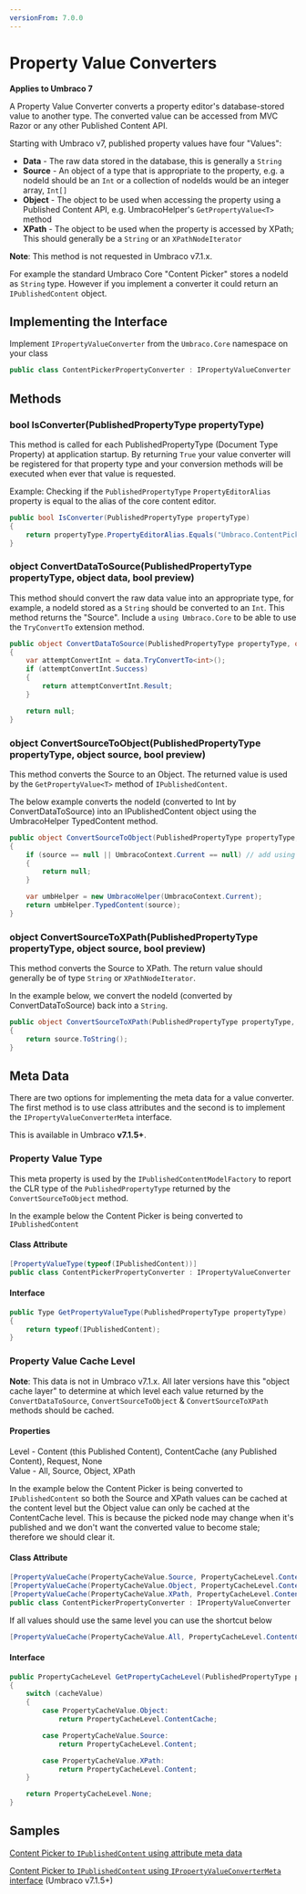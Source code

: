 ```yaml
---
versionFrom: 7.0.0
---
```


# Property Value Converters

**Applies to Umbraco 7**

A Property Value Converter converts a property editor's database-stored value to another type. The converted value can be accessed from MVC Razor or any other Published Content API. 

Starting with Umbraco v7, published property values have four "Values":

- **Data** - The raw data stored in the database, this is generally a `String`
- **Source** - An object of a type that is appropriate to the property, e.g. a nodeId should be an `Int` or a collection of nodeIds would be an integer array, `Int[]`
- **Object** - The object to be used when accessing the property using a Published Content API, e.g. UmbracoHelper's `GetPropertyValue<T>` method
- **XPath** - The object to be used when the property is accessed by XPath; This should generally be a `String` or an `XPathNodeIterator`

**Note**: This method is not requested in Umbraco v7.1.x.

For example the standard Umbraco Core "Content Picker" stores a nodeId as `String` type. However if you implement a converter it could return an `IPublishedContent` object.

## Implementing the Interface

Implement `IPropertyValueConverter` from the `Umbraco.Core` namespace on your class

```csharp
public class ContentPickerPropertyConverter : IPropertyValueConverter
```

## Methods

### bool IsConverter(PublishedPropertyType propertyType)

This method is called for each PublishedPropertyType (Document Type Property) at application startup. By returning `True` your value converter will be registered for that property type and your conversion methods will be executed when ever that value is requested. 

Example: Checking if the `PublishedPropertyType` `PropertyEditorAlias` property is equal to the alias of the core content editor.

```csharp
public bool IsConverter(PublishedPropertyType propertyType)
{
    return propertyType.PropertyEditorAlias.Equals("Umbraco.ContentPickerAlias");
}
```

### object ConvertDataToSource(PublishedPropertyType propertyType, object data, bool preview)

This method should convert the raw data value into an appropriate type, for example, a nodeId stored as a `String` should be converted to an `Int`. This method returns the "Source".  Include a `using Umbraco.Core` to be able to use the `TryConvertTo` extension method.

```csharp
public object ConvertDataToSource(PublishedPropertyType propertyType, object data, bool preview)
{
    var attemptConvertInt = data.TryConvertTo<int>();
    if (attemptConvertInt.Success)
    {
        return attemptConvertInt.Result;
    }

    return null;
}
```

### object ConvertSourceToObject(PublishedPropertyType propertyType, object source, bool preview)

This method converts the Source to an Object. The returned value is used by the `GetPropertyValue<T>` method of `IPublishedContent`. 

The below example converts the nodeId (converted to Int by ConvertDataToSource) into an IPublishedContent object using the UmbracoHelper TypedContent method.  

```csharp
public object ConvertSourceToObject(PublishedPropertyType propertyType, object source, bool preview)
{
    if (source == null || UmbracoContext.Current == null) // add using Umbraco.Web
    {
        return null;
    }

    var umbHelper = new UmbracoHelper(UmbracoContext.Current);
    return umbHelper.TypedContent(source);
}
```

### object ConvertSourceToXPath(PublishedPropertyType propertyType, object source, bool preview)

This method converts the Source to XPath. The return value should generally be of type `String` or `XPathNodeIterator`.

In the example below, we convert the nodeId (converted by ConvertDataToSource) back into a `String`.

```csharp
public object ConvertSourceToXPath(PublishedPropertyType propertyType, object source, bool preview)
{
    return source.ToString();
}
```

## Meta Data

There are two options for implementing the meta data for a value converter. The first method is to use class attributes and the second is to implement the `IPropertyValueConverterMeta` interface. 

This is available in Umbraco **v7.1.5+**.

### Property Value Type

This meta property is used by the `IPublishedContentModelFactory` to report the CLR type of the `PublishedPropertyType` returned by the `ConvertSourceToObject` method.

In the example below the Content Picker is being converted to `IPublishedContent`

#### Class Attribute

```csharp
[PropertyValueType(typeof(IPublishedContent))]
public class ContentPickerPropertyConverter : IPropertyValueConverter
```

#### Interface

```csharp
public Type GetPropertyValueType(PublishedPropertyType propertyType)
{
    return typeof(IPublishedContent);
}
```

### Property Value Cache Level

**Note**: This data is not in Umbraco v7.1.x. All later versions have this "object cache layer" to determine at which level each value returned by the `ConvertDataToSource`, `ConvertSourceToObject` & `ConvertSourceToXPath` methods should be cached.

#### Properties

Level - Content (this Published Content), ContentCache (any Published Content), Request, None<br/>
Value - All, Source, Object, XPath

In the example below the Content Picker is being converted to `IPublishedContent` so both the Source and XPath values can be cached at the content level but the Object value can only be cached at the ContentCache level. This is because the picked node may change when it's published and we don't want the converted value to become stale; therefore we should clear it.

#### Class Attribute

```csharp
[PropertyValueCache(PropertyCacheValue.Source, PropertyCacheLevel.Content)]
[PropertyValueCache(PropertyCacheValue.Object, PropertyCacheLevel.ContentCache)]
[PropertyValueCache(PropertyCacheValue.XPath, PropertyCacheLevel.Content)]
public class ContentPickerPropertyConverter : IPropertyValueConverter
```

If all values should use the same level you can use the shortcut below

```csharp
[PropertyValueCache(PropertyCacheValue.All, PropertyCacheLevel.ContentCache)]
```

#### Interface

```csharp
public PropertyCacheLevel GetPropertyCacheLevel(PublishedPropertyType propertyType, PropertyCacheValue cacheValue)
{
    switch (cacheValue)
    {
        case PropertyCacheValue.Object:
            return PropertyCacheLevel.ContentCache; 

        case PropertyCacheValue.Source:
            return PropertyCacheLevel.Content;

        case PropertyCacheValue.XPath:
            return PropertyCacheLevel.Content;
    }

    return PropertyCacheLevel.None;
}
```

## Samples

[Content Picker to `IPublishedContent` using attribute meta data](value-converters-full-example-attributes.md)

[Content Picker to `IPublishedContent` using `IPropertyValueConverterMeta` interface](value-converters-full-example-interface.md) (Umbraco v7.1.5+)
